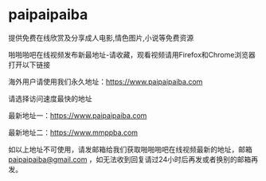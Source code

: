 # paipaipaiba
提供免费在线欣赏及分享成人电影,情色图片,小说等免费资源

啪啪啪吧在线视频发布新最地址-请收藏，观看视频请用Firefox和Chrome浏览器打开以下链接

海外用户请使用我们永久地址：https://www.paipaipaiba.com

请选择访问速度最快的地址

最新地址一：https://www.paipaipaiba.com

最新地址二：https://www.mmppba.com

如以上地址不可使用，请发邮箱给我们获取啪啪啪吧在线视频最新的地址，邮箱 paipaipaiba@gmail.com ，如无法收到回复请过24小时后再发或者换别的邮箱再发。
